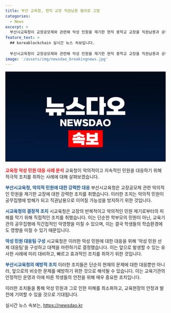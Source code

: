 ```yaml
---
title: 부산 교육청, 현직 교장 직권남용 혐의로 고발
categories:
  - News
excerpt: >
  부산시교육청이 교장공모제와 관련해 악성 민원을 제기한 현직 중학교 교장을 직권남용과 공무집행방해 혐의로 경찰에 고발했다. 이로써 공무원에 대한 추가 피해를 막기 위해 악성 민원 선제 대응팀을 구성하여 대책을 마련하기로 했다. 33차례에 걸쳐 반복적으로 민원을 제기한 A 교장에 대한 추가 조사를 요청하며, 공무원 보호 대책이 필요하다고 촉구했다.
feature_text: >
  ## koreablockchain 실시간 뉴스 속보입니다.

  부산시교육청이 교장공모제와 관련해 악성 민원을 제기한 현직 중학교 교장을 직권남용과 공무집행방해 혐의로 경찰에 고발했다. 이로써 공무원에 대한 추가 피해를 막기 위해 악성 민원 선제 대응팀을 구성하여 대책을 마련하기로 했다. 33차례에 걸쳐 반복적으로 민원을 제기한 A 교장에 대한 추가 조사를 요청하며, 공무원 보호 대책이 필요하다고 촉구했다.
image: '/assets/img/newsdao_breakingnews.jpg'
---
```


<p><img src="/assets/img/newsdao_breakingnews.jpg" alt="koreablockchain 속보" /></p>

<p><b><span style="color: #ee2323;">교육청 악성 민원 대응 사례 분석</span></b>
교육청이 악의적이고 지속적인 민원을 대응하기 위해 적극적 조치를 취하는 사례에 대해 살펴보겠습니다.</p>

<p><b><span style="color: #1a5490;">부산시교육청, 악의적 민원에 대한 강력한 대응</span></b>
부산시교육청은 교장공모제 관련 악의적인 민원을 제기한 교장에 대한 강력한 조치를 취했습니다. 이러한 조치는 악의적 민원이 공무집행에 방해가 되고 직권남용으로 이어질 가능성을 방지하기 위한 것입니다.</p>

<p><b><span style="color: #1a5490;">시교육청의 결정적 조치</span></b>
시교육청은 교장의 반복적이고 악의적인 민원 제기로부터의 피해를 막기 위해 직접적인 조치를 취했습니다. 이는 단순한 학부모의 민원이 아닌, 교육기관의 공무집행에 직간접적인 악영향을 미칠 수 있으며, 이는 결국 학생들의 학습환경에도 영향을 미칠 수 있기 때문입니다.</p>

<p><b><span style="color: #1a5490;">악성 민원 대응팀 구성</span></b>
시교육청은 이러한 악성 민원에 대한 대응을 위해 '악성 민원 선제 대응팀'을 구성하고 대책을 마련하기로 결정했습니다. 이는 앞으로 발생할 수 있는 유사한 사례에 미리 대비하고, 빠르고 효과적인 조치를 취하기 위한 것입니다.</p>

<p><b><span style="color: #1a5490;">부산시교육청의 예방적 조치</span></b>
이러한 조치들은 단순히 현재의 문제에 대한 대응뿐만 아니라, 앞으로의 비슷한 문제를 예방하기 위한 것으로 해석될 수 있습니다. 이는 교육기관의 안정적인 운영과 이에 따른 학생들의 안전을 위해 매우 중요한 조치입니다. </p>

<p>이러한 조치들을 통해 악성 민원과 그로 인한 피해를 최소화하고, 교육현장의 안정과 발전에 기여할 수 있을 것으로 기대됩니다.</p>
실시간 뉴스 속보는, <a href="https://newsdao.kr" rel="dofollow">https://newsdao.kr</a>


